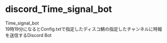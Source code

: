 # discord_Time_signal_bot
Time_signal_bot
<br>
19時19分になるとConfig.txtで指定したディスコ鯖の指定したチャンネルに時報を送信するDiscord Bot
